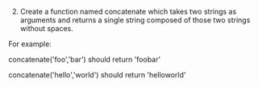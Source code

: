 2. Create a function named concatenate which takes two strings as arguments and returns a single string composed of those two strings without spaces.


For example:


concatenate('foo','bar') should return 'foobar'

concatenate('hello','world') should return 'helloworld'

